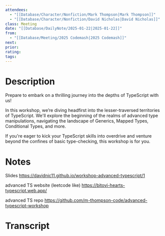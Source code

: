 ```yaml
---
attendees:
  - "[[Database/Character/Nonfiction/Mark Thompson|Mark Thompson]]"
  - "[[Database/Character/Nonfiction/David Nicholas|David Nicholas]]"
class: Meeting
date: "[[Database/DailyNote/2025-01-22|2025-01-22]]"
from:
  - "[[Database/Meeting/2025 Codemash|2025 Codemash]]"
next:
prior:
rating:
tags:
---
```

# Description
Prepare to embark on a thrilling journey into the depths of TypeScript with us!


In this workshop, we’re diving headfirst into the lesser-traversed territories of TypeScript. We'll explore the beginning of the realms of advanced type manipulations, navigating the landscape of Generics, Mapped Types, Conditional Types, and more.

If you're eager to kick your TypeScript skills into overdrive and venture beyond the confines of basic type-checking, this workshop is for you.
# Notes
Slides
https://davidnic11.github.io/workshop-advanced-typescript/1

advanced TS website (leetcode like)
https://bitovi-hearts-typescript.web.app/

advanced TS repo
https://github.com/m-thompson-code/advanced-typescript-workshop

# Transcript
